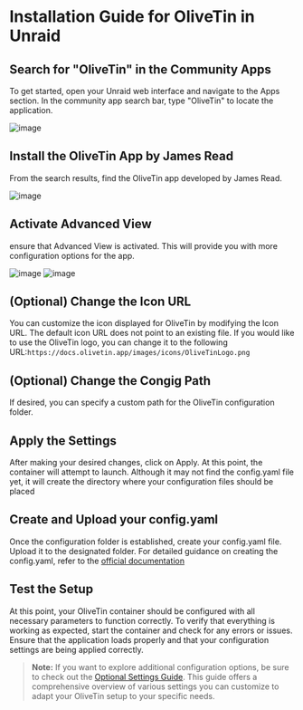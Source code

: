 # Installation Guide for OliveTin in Unraid
## Search for "OliveTin" in the Community Apps
To get started, open your Unraid web interface and navigate to the Apps section. In the community app search bar, type "OliveTin" to locate the application.

![image](https://github.com/user-attachments/assets/f4f647f3-c62f-49ec-8ce5-c60e9a6e43fc)


## Install the OliveTin App by James Read
From the search results, find the OliveTin app developed by James Read.

![image](https://github.com/user-attachments/assets/7e0bbf81-c33b-4761-b942-57f46a702fb9)

## Activate Advanced View
ensure that Advanced View is activated. This will provide you with more configuration options for the app.

![image](https://github.com/user-attachments/assets/c0a4a8d2-c7fd-4587-b581-32ea98cd1f40)
![image](https://github.com/user-attachments/assets/3abad6d3-3bdf-4890-a06e-1993610ab63a)

## (Optional) Change the Icon URL
You can customize the icon displayed for OliveTin by modifying the Icon URL. The default icon URL does not point to an existing file. If you would like to use the OliveTin logo, you can change it to the following URL:```https://docs.olivetin.app/images/icons/OliveTinLogo.png```

## (Optional) Change the Congig Path
If desired, you can specify a custom path for the OliveTin configuration folder.

## Apply the Settings
After making your desired changes, click on Apply. At this point, the container will attempt to launch. Although it may not find the config.yaml file yet, it will create the directory where your configuration files should be placed

## Create and Upload your config.yaml
Once the configuration folder is established, create your config.yaml file. Upload it to the designated folder. For detailed guidance on creating the config.yaml, refer to the [official documentation](https://docs.olivetin.app/index.html) 

## Test the Setup
At this point, your OliveTin container should be configured with all necessary parameters to function correctly. To verify that everything is working as expected, start the container and check for any errors or issues. Ensure that the application loads properly and that your configuration settings are being applied correctly.

> **Note:** If you want to explore additional configuration options, be sure to check out the [Optional Settings Guide](https://github.com/Josh-su/My-OliveTin-Configs/blob/main/Setup/Unraid-Optional-Settings.md#table-of-contents). This guide offers a comprehensive overview of various settings you can customize to adapt your OliveTin setup to your specific needs.
